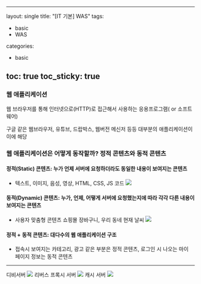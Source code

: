 
---
layout: single
title:  "[IT 기본] WAS"
tags:
  - basic
  - WAS

categories:
  - basic
    
toc: true
toc_sticky: true
---

### 웹 애플리케이션

웹 브라우저를 통해 인터넷으로(HTTP)로 접근해서 사용하는 응용프로그램( or 소프트웨어)

구글 같은 웹브라우저, 유튜브, 드랍박스, 웹버전 메신저 등등 대부분의 애플리케이션이 이에 해당

### 웹 애플리케이션은 어떻게 동작할까? 정적 콘텐츠와 동적 콘텐츠

#### 정적(Static) 콘텐츠: 누가 언제 서버에 요청하더라도 동일한 내용이 보여지는 콘텐츠 
- 텍스트, 이미지, 음성, 영상, HTML, CSS, JS 코드
![](https://images.velog.io/images/yuran3391/post/ec632da3-c05b-4176-a75e-8fcf8997246f/image.png)

#### 동적(Dynamic) 콘텐츠: 누가, 언제, 어떻게 서버에 요청했는지에 따라 각각 다른 내용이 보여지는 콘텐츠 

- 사용자 맞춤형 콘텐츠 쇼핑몰 장바구니, 우리 동네 현재 날씨 
![](https://images.velog.io/images/yuran3391/post/521c957c-02b2-482d-9d17-28b3857d01bd/image.png)

#### 정적 + 동적 콘텐츠: 대다수의 웹 애플리케이션 구조

- 접속시 보여지는 카테고리, 광고 같은 부분은 정적 콘텐츠, 로그인 시 나오는 마이 페이지 정보는 동적 콘텐츠 


---
디비서버
![](https://images.velog.io/images/yuran3391/post/fb2e4f03-a2f0-42db-8302-2cd0c47ae5a4/image.png)
리버스 프록시 서버
![](https://images.velog.io/images/yuran3391/post/ee1fa832-fd91-4400-83fa-765f28aa5b2b/image.png)
캐시 서버
![](https://images.velog.io/images/yuran3391/post/7efe5d7a-234f-4252-a192-b2ba5944786d/image.png)
